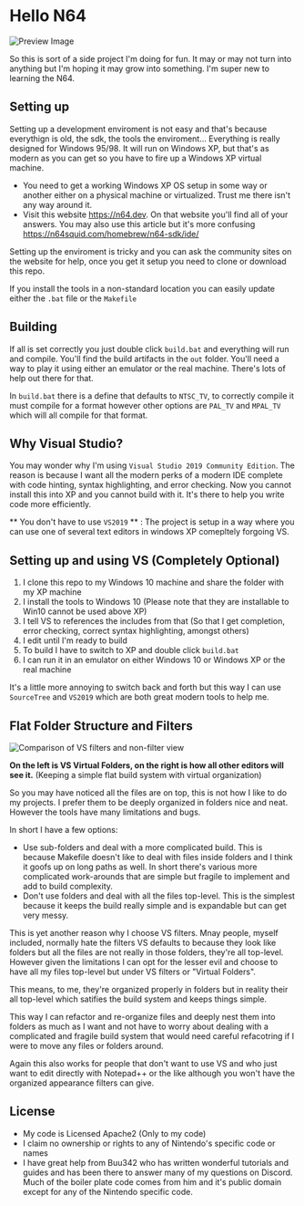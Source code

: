 # Hello N64

![Preview Image](https://thumbs.gfycat.com/FixedRichKangaroo-size_restricted.gif)

So this is sort of a side project I'm doing for fun. It may or may not turn into anything but I'm hoping it may grow
into something. I'm super new to learning the N64.

## Setting up

Setting up a development enviroment is not easy and that's because everythign is old, the sdk, the tools
the enviroment... Everything is really designed for Windows 95/98. It will run on Windows XP, but that's 
as modern as you can get so you have to fire up a Windows XP virtual machine.

* You need to get a working Windows XP OS setup in some way or another either on a physical machine
  or virtualized. Trust me there isn't any way around it.
* Visit this website https://n64.dev. On that website you'll find all of your answers.
  You may also use this article but it's more confusing
  https://n64squid.com/homebrew/n64-sdk/ide/

Setting up the enviroment is tricky and you can ask the community sites on the website for help, once you 
get it setup you need to clone or download this repo.

If you install the tools in a non-standard location you can easily update either the `.bat` file or the
`Makefile`

## Building

If all is set correctly you just double click `build.bat` and everything will run and compile. You'll find the build 
artifacts in the `out` folder. You'll need a way to play it using either an emulator or the real machine. There's
lots of help out there for that.

In `build.bat` there is a define that defaults to `NTSC_TV`, to correctly compile it must compile for a format
however other options are `PAL_TV` and `MPAL_TV` which will all compile for that format.

## Why Visual Studio?

You may wonder why I'm using `Visual Studio 2019 Community Edition`. The reason is because I want all the modern
perks of a modern IDE complete with code hinting, syntax highlighting, and error checking. Now you cannot install
this into XP and you cannot build with it. It's there to help you write code more efficiently.

** You don't have to use `VS2019` ** : The project is setup in a way where you can use one of several text editors
in windows XP comepltely forgoing VS.

## Setting up and using VS (Completely Optional)

1. I clone this repo to my Windows 10 machine and share the folder with my XP machine
2. I install the tools to Windows 10 (Please note that they are installable to Win10 cannot be used above XP)
3. I tell VS to references the includes from that (So that I get completion, error checking, correct syntax highlighting, amongst others)
4. I edit until I'm ready to build
5. To build I have to switch to XP and double click `build.bat`
6. I can run it in an emulator on either Windows 10 or Windows XP or the real machine

It's a little more annoying to switch back and forth but this way I can use `SourceTree` and `VS2019` which are both
great modern tools to help me.

## Flat Folder Structure and Filters

![Comparison of VS filters and non-filter view](https://i.imgur.com/cJQ5y6Y.png)

**On the left is VS Virtual Folders, on the right is how all other editors will see it.** (Keeping a simple flat build system with virtual organization)

So you may have noticed all the files are on top, this is not how I like to do my projects. I prefer
them to be deeply organized in folders nice and neat. However the tools have many limitations and bugs.

In short I have a few options:

* Use sub-folders and deal with a more complicated build. This is because Makefile doesn't like to deal with
  files inside folders and I think it goofs up on long paths as well. In short there's various more complicated
  work-arounds that are simple but fragile to implement and add to build complexity.
* Don't use folders and deal with all the files top-level. This is the simplest because it keeps the build really
  simple and is expandable but can get very messy.

This is yet another reason why I choose VS filters. Mnay people, myself included, normally hate the filters VS defaults
to because they look like folders but all the files are not really in those folders, they're all top-level. However given the
limitations I can opt for the lesser evil and choose to have all my files top-level but under VS filters or "Virtual Folders".

This means, to me, they're organized properly in folders but in reality their all top-level which satifies the build system
and keeps things simple.

This way I can refactor and re-organize files and deeply nest them into folders as much as I want and not have to worry about
dealing with a complicated and fragile build system that would need careful refacotring if I were to move any files or 
folders around.

Again this also works for people that don't want to use VS and who just want to edit directly with Notepad++ or the like although
you won't have the organized appearance filters can give.

## License

* My code is Licensed Apache2 (Only to my code)
* I claim no ownership or rights to any of Nintendo's specific code or names
* I have great help from Buu342 who has written wonderful tutorials and guides and has been there
  to answer many of my questions on Discord. Much of the boiler plate code comes from him and it's
  public domain except for any of the Nintendo specific code.
